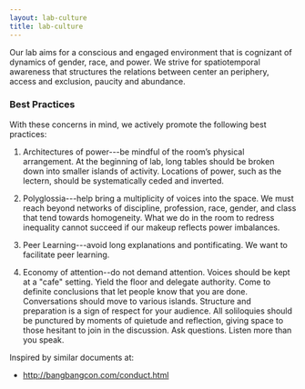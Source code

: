 ```yaml
---
layout: lab-culture
title: lab-culture
---
```


Our lab aims for a conscious and engaged environment that is cognizant of
dynamics of gender, race, and power. We strive for spatiotemporal awareness
that structures the relations between center an periphery, access and
exclusion, paucity and abundance.

### Best Practices

With these concerns in mind, we actively promote the following best practices:

1. Architectures of power---be mindful of the room’s physical arrangement. At
the beginning of lab, long tables should be broken down into smaller islands of
activity. Locations of power, such as the lectern, should be systematically
ceded and inverted.

2. Polyglossia---help bring a multiplicity of voices into the space. We must
reach beyond networks of discipline, profession, race, gender, and class that
tend towards homogeneity. What we do in the room to redress inequality cannot
succeed if our makeup reflects power imbalances.

3. Peer Learning---avoid long explanations and pontificating. We want to
facilitate peer learning.

4. Economy of attention--do not demand attention. Voices should be kept at a
"cafe" setting. Yield the floor and delegate authority. Come to definite
conclusions that let people know that you are done. Conversations should move
to various islands. Structure and preparation is a sign of respect for your
audience. All soliloquies should be punctured by moments of quietude and
reflection, giving space to those hesitant to join in the discussion. Ask
questions. Listen more than you speak.



Inspired by similar documents at:

- <http://bangbangcon.com/conduct.html>


